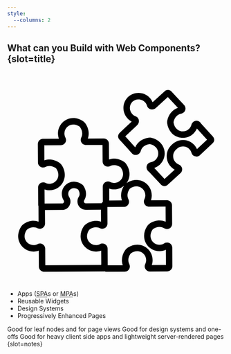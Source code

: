 ```yaml
---
style:
  --columns: 2
---
```

## What can you Build with Web Components? {slot=title}

<svg aria-describedby="wcu-desc"
     xmlns="http://www.w3.org/2000/svg"
     version="1.1"
     viewBox="0 0 100 100"
     style="
        float: right;
        max-height: 40vh;
        aspect-ratio: 1;
     ">
  <desc id="wcu-desc">identical puzzle pieces fit into diverse contexts</desc>
  <path fill="none" d="M69.886,82.251c-2.66,0-5.045-1.438-6.272-3.752c-1.28-2.415-1.034-5.346,0.656-7.839   c0.263-0.381,0.597-0.717,0.97-0.979c2.343-1.628,5.156-1.953,7.477-0.912l-0.04-6.946l-7.568,0.045   c-0.851,0-1.617-0.426-2.058-1.142c-0.432-0.7-0.472-1.553-0.104-2.284c0.285-0.573,0.43-1.194,0.426-1.84   c-0.016-2.24-1.849-4.065-4.089-4.065c-0.978,0-1.96,0.334-2.911,0.992c-0.073,0.054-0.15,0.132-0.207,0.212   c-1.466,2.152-0.959,3.889-0.528,4.737c0.378,0.735,0.346,1.598-0.085,2.308c-0.434,0.715-1.191,1.146-2.028,1.151l-7.571,0.045   l0.045,7.599c0.002,0.639-0.242,1.245-0.693,1.697c-0.714,0.721-1.87,0.909-2.768,0.446c-1.436-0.731-3.179-0.54-4.768,0.571   c-0.076,0.052-0.15,0.125-0.204,0.209c-1.078,1.588-1.255,3.334-0.486,4.784c0.712,1.342,2.098,2.176,3.616,2.176   c0.686-0.003,1.316-0.16,1.899-0.47c0.334-0.176,0.712-0.272,1.09-0.272c1.306,0,2.374,1.071,2.381,2.385l0.047,7.597l6.908-0.042   c-0.79-2.221-0.411-4.683,1.092-6.889c0.259-0.378,0.594-0.716,0.966-0.973c1.433-0.992,3.022-1.518,4.591-1.518   c3.865,0,7.024,3.142,7.049,7.005c0.003,0.78-0.124,1.56-0.373,2.294l6.488-0.038l-0.042-6.944   C71.884,82.022,70.896,82.244,69.886,82.251z"/>
  <path fill="none" d="M40.737,82.424c-2.655,0-5.042-1.436-6.267-3.748c-1.281-2.413-1.036-5.341,0.651-7.836   c0.259-0.379,0.59-0.712,0.956-0.968c2.171-1.516,4.727-1.927,6.958-1.142l-0.031-5.486l-6.934,0.042   c-1.419,0-2.709-0.759-3.382-1.981c-0.681-1.24-0.632-2.754,0.125-3.955c0.816-1.29,0.217-2.615-0.268-3.353   c-1.368-0.888-2.855-0.815-3.797,0.132c-0.493,0.495-0.762,1.158-0.759,1.856c0.004,0.493,0.146,0.972,0.411,1.382   c0.769,1.201,0.829,2.721,0.153,3.967c-0.67,1.234-1.958,2.005-3.363,2.014l-7.884,0.047l0.04,6.185   c0.005,0.842-0.419,1.608-1.135,2.051c-0.71,0.44-1.579,0.475-2.321,0.097c-1.459-0.743-3.196-0.536-4.773,0.567   c-0.077,0.052-0.148,0.125-0.2,0.2c-1.083,1.6-1.26,3.349-0.484,4.803c0.719,1.344,2.119,2.145,3.637,2.166   c0.66-0.003,1.29-0.162,1.875-0.47c0.728-0.383,1.588-0.359,2.298,0.066c0.729,0.435,1.166,1.201,1.173,2.045l0.045,7.599   l25.53-0.153c0.045-0.077,0.104-0.146,0.164-0.214l-0.038-6.346C42.354,82.272,41.548,82.419,40.737,82.424z"/>
  <path fill="none" d="M25.171,60.393c0.326-0.004,0.627-0.181,0.782-0.466c0.162-0.299,0.145-0.669-0.043-0.961   c-0.568-0.881-0.87-1.904-0.879-2.961c-0.007-1.495,0.568-2.902,1.621-3.961c1.053-1.06,2.455-1.643,3.95-1.643   c1.271,0,2.519,0.411,3.713,1.222c0.23,0.16,0.428,0.355,0.58,0.573c1.537,2.209,1.689,4.725,0.42,6.734   c-0.183,0.291-0.198,0.656-0.033,0.951c0.151,0.28,0.446,0.447,0.78,0.447l7.266-0.042c0.045-0.08,0.092-0.16,0.148-0.235v-0.002   h0.002c0.117-0.164,0.251-0.305,0.399-0.432l-0.043-6.902c-0.003-0.643,0.244-1.248,0.698-1.706   c0.707-0.712,1.856-0.903,2.738-0.451c0.555,0.277,1.166,0.421,1.805,0.421c1.548-0.01,2.93-0.856,3.632-2.211   c0.757-1.459,0.564-3.203-0.536-4.787c-0.052-0.08-0.127-0.152-0.209-0.207c-1.581-1.081-3.304-1.266-4.732-0.527   c-0.348,0.171-0.716,0.261-1.081,0.261c-1.307,0-2.378-1.069-2.383-2.378l-0.047-7.569l-7.599,0.045   c-0.851,0-1.612-0.428-2.051-1.14c-0.435-0.709-0.472-1.576-0.096-2.317c0.742-1.455,0.536-3.196-0.568-4.772   c-0.05-0.078-0.125-0.15-0.205-0.207c-0.938-0.632-1.903-0.956-2.864-0.956h-0.007c-1.098,0-2.129,0.43-2.902,1.206   c-0.775,0.778-1.196,1.81-1.193,2.907c0.007,0.662,0.162,1.292,0.474,1.875c0.383,0.729,0.359,1.589-0.066,2.3   c-0.437,0.728-1.203,1.166-2.047,1.172l-7.597,0.044l0.04,6.911c2.185-0.773,4.718-0.39,6.887,1.09   c0.38,0.259,0.716,0.592,0.975,0.964c1.72,2.479,1.993,5.411,0.729,7.841c-1.208,2.328-3.59,3.785-6.213,3.802   c-0.808,0-1.572-0.125-2.296-0.373l0.036,6.488L25.171,60.393z"/>
  <path fill="none" d="M49.115,53.934c-0.816,0-1.588-0.127-2.322-0.379l0.035,5.466l5.814-0.035   c-0.776-2.155-0.439-4.54,0.954-6.699C52.362,53.323,50.788,53.924,49.115,53.934z"/>
  <path fill="none" d="M85.393,28.41c-1.917,1.793-4.655,2.368-7.132,1.501c-2.59-0.902-4.403-3.224-4.85-6.215   c-0.066-0.456-0.05-0.926,0.047-1.368c0.634-2.852,2.425-4.937,4.88-5.748l-4.631-4.961l-5.489,5.003   c-0.226,0.205-0.494,0.366-0.794,0.475c-0.611,0.279-1.306,0.289-1.932,0.024c-0.655-0.277-1.142-0.827-1.34-1.506   c-0.176-0.62-0.489-1.17-0.93-1.642c-1.501-1.61-4.06-1.729-5.705-0.266c-1.577,1.508-1.663,4.015-0.157,5.67   c0.433,0.475,0.961,0.834,1.567,1.064c0.656,0.247,1.166,0.778,1.389,1.454c0.214,0.646,0.146,1.339-0.183,1.927   c-0.136,0.292-0.317,0.548-0.545,0.757l-5.421,5.059l4.568,5.015c1.008-2.378,3.231-3.997,6.124-4.397   c0.458-0.063,0.93-0.04,1.37,0.063c2.944,0.689,5.111,2.686,5.801,5.339c0.663,2.545-0.131,5.221-2.073,6.986   c-0.719,0.658-1.565,1.156-2.482,1.466l4.711,5.049l4.669-4.255c-0.682-0.372-1.306-0.86-1.831-1.438   c-1.306-1.433-1.953-3.288-1.819-5.224c0.129-1.911,1.006-3.644,2.467-4.888c1.358-1.356,3.142-2.08,5.073-2.063   c1.939,0.024,3.734,0.818,5.059,2.239c0.541,0.578,0.971,1.226,1.286,1.938l4.615-4.307l-4.65-5.106   C86.671,26.94,86.109,27.743,85.393,28.41z"/>
  <path d="M94.38,29.703l-5.416-5.945c-0.068-0.155-0.16-0.296-0.275-0.419L88.6,23.243c-0.594-0.634-1.482-0.895-2.317-0.683   c-0.853,0.216-1.521,0.883-1.744,1.741c-0.195,0.745-0.597,1.419-1.161,1.946c-1.114,1.041-2.702,1.374-4.143,0.87   c-1.556-0.543-2.613-1.95-2.899-3.854c-0.014-0.096-0.01-0.206,0.01-0.296c0.454-2.044,1.723-3.402,3.489-3.727   c0.87-0.162,1.582-0.778,1.859-1.61c0.268-0.815,0.07-1.711-0.519-2.343l-5.804-6.222c-0.327-0.346-0.743-0.587-1.205-0.693   c-0.122-0.028-0.242-0.04-0.369-0.038c-0.578,0.014-1.132,0.233-1.558,0.62l-5.527,5.038c-0.319-0.75-0.764-1.433-1.33-2.037   c-2.587-2.775-6.997-2.98-9.869-0.423c-2.785,2.664-2.933,6.984-0.338,9.834c0.555,0.613,1.201,1.111,1.924,1.49l-5.459,5.096   c-0.132,0.12-0.219,0.244-0.27,0.319c-0.273,0.358-0.44,0.771-0.484,1.198c-0.012,0.122-0.007,0.247,0.009,0.369   c0.071,0.473,0.28,0.909,0.597,1.253l5.727,6.286c0.581,0.639,1.461,0.91,2.293,0.707c0.853-0.207,1.527-0.865,1.758-1.722   c0.465-1.732,1.922-2.89,3.988-3.177c0.099-0.012,0.207-0.009,0.296,0.012c1.884,0.44,3.201,1.609,3.616,3.203   c0.385,1.476-0.078,3.033-1.205,4.058c-0.569,0.521-1.273,0.865-2.031,1.001c-0.87,0.151-1.593,0.762-1.879,1.595   c-0.278,0.818-0.09,1.723,0.495,2.368l0.085,0.094c0.113,0.125,0.249,0.23,0.395,0.308l5.486,5.879   c0.38,0.407,0.9,0.672,1.461,0.74c0.061,0.009,0.122,0.012,0.181,0.012c0.07,0,0.134-0.005,0.205-0.014   c0.259-0.038,0.515-0.122,0.776-0.259c0.118-0.065,0.301-0.167,0.491-0.34l5.994-5.463c0.073-0.066,0.141-0.141,0.2-0.223   c0.437-0.601,0.571-1.388,0.359-2.103c-0.211-0.703-0.724-1.259-1.412-1.518c-0.601-0.226-1.124-0.583-1.562-1.062   c-0.757-0.832-1.131-1.908-1.055-3.029c0.077-1.125,0.599-2.143,1.468-2.869c0.038-0.031,0.075-0.064,0.108-0.099   c0.792-0.808,1.856-1.217,2.975-1.231c1.126,0.014,2.169,0.475,2.937,1.299c0.44,0.474,0.754,1.025,0.933,1.643   c0.202,0.705,0.712,1.26,1.398,1.528c0.696,0.27,1.49,0.199,2.125-0.191c0.085-0.05,0.165-0.111,0.237-0.178l5.931-5.534   c0.345-0.322,0.583-0.736,0.693-1.196c0.03-0.129,0.043-0.263,0.04-0.395C94.975,30.652,94.754,30.111,94.38,29.703z    M87.089,35.466c-0.315-0.712-0.745-1.36-1.286-1.938c-1.325-1.421-3.12-2.214-5.059-2.239c-1.931-0.017-3.715,0.707-5.073,2.063   c-1.461,1.245-2.338,2.977-2.467,4.888c-0.134,1.936,0.514,3.792,1.819,5.224c0.526,0.578,1.149,1.065,1.831,1.438l-4.669,4.255   l-4.711-5.049c0.918-0.31,1.764-0.808,2.482-1.466c1.943-1.765,2.737-4.441,2.073-6.986c-0.689-2.653-2.857-4.65-5.801-5.339   c-0.44-0.103-0.912-0.125-1.37-0.063c-2.893,0.401-5.116,2.02-6.124,4.397l-4.568-5.015l5.421-5.059   c0.228-0.209,0.409-0.465,0.545-0.757c0.329-0.588,0.397-1.281,0.183-1.927c-0.223-0.675-0.733-1.206-1.389-1.454   c-0.606-0.23-1.133-0.588-1.567-1.064c-1.506-1.656-1.421-4.163,0.157-5.67c1.645-1.462,4.204-1.344,5.705,0.266   c0.44,0.472,0.754,1.022,0.93,1.642c0.198,0.679,0.686,1.229,1.34,1.506c0.627,0.265,1.321,0.254,1.932-0.024   c0.299-0.11,0.567-0.27,0.794-0.475l5.489-5.003l4.631,4.961c-2.455,0.811-4.246,2.897-4.88,5.748   c-0.098,0.442-0.113,0.912-0.047,1.368c0.447,2.991,2.26,5.313,4.85,6.215c2.477,0.867,5.216,0.292,7.132-1.501   c0.715-0.667,1.278-1.469,1.661-2.357l4.65,5.106L87.089,35.466z"/>
  <path d="M73.357,78.261c-0.467,0-0.919,0.133-1.314,0.388c-0.651,0.416-1.403,0.639-2.201,0.644c-1.518,0-2.904-0.832-3.617-2.178   c-0.768-1.452-0.588-3.2,0.493-4.791c0.056-0.08,0.129-0.153,0.205-0.211c0.957-0.663,1.939-1.001,2.921-1.001   c0.77,0,1.52,0.218,2.169,0.628c0.931,0.587,2.227,0.442,2.989-0.324c0.44-0.444,0.684-1.039,0.679-1.673l-0.054-8.506   c-0.007-1.309-1.078-2.375-2.401-2.375l-7.272,0.044c0.252-0.743,0.381-1.52,0.376-2.322c-0.026-3.861-3.186-7.004-7.047-7.004   c-1.556,0-3.128,0.515-4.549,1.49c0.219-0.296,0.421-0.606,0.595-0.94c1.262-2.43,0.989-5.36-0.728-7.834   c-0.258-0.373-0.595-0.707-0.975-0.968c-2.167-1.48-4.716-1.865-6.909-1.081l-0.047-7.277c-0.007-1.309-1.081-2.375-2.403-2.375   l-7.296,0.044c0.806-2.253,0.407-4.742-1.142-6.958c-0.254-0.367-0.588-0.696-0.97-0.959c-1.421-0.961-2.986-1.469-4.526-1.469   h-0.007c-1.892,0-3.664,0.738-5.001,2.079c-1.332,1.341-2.06,3.12-2.051,5.014c0.009,0.81,0.155,1.616,0.433,2.375l-7.301,0.042   c-0.635,0.004-1.234,0.258-1.682,0.71c-0.449,0.453-0.695,1.055-0.691,1.692l0.05,8.534c0.002,0.097,0.009,0.195,0.031,0.292   c0.23,1.1,1.208,1.901,2.329,1.901c0.374,0,0.733-0.087,1.076-0.261c1.44-0.735,3.151-0.55,4.737,0.529   c0.078,0.054,0.155,0.129,0.211,0.207c1.098,1.584,1.294,3.33,0.534,4.789c-0.701,1.354-2.084,2.2-3.635,2.209   c-0.635,0-1.245-0.144-1.819-0.432c-0.327-0.162-0.675-0.244-1.036-0.244c-1.133,0-2.112,0.813-2.329,1.934   c-0.023,0.096-0.03,0.193-0.03,0.292l0.045,8.109c0.002,0.226,0.059,0.435,0.153,0.623c-0.004,0.038-0.014,0.071-0.014,0.108   l0.042,6.972c-2.253-0.806-4.744-0.409-6.956,1.14c-0.371,0.258-0.705,0.594-0.957,0.97c-1.696,2.5-1.938,5.435-0.644,7.853   c1.236,2.315,3.642,3.746,6.26,3.731c0.811-0.005,1.617-0.152,2.378-0.43l0.042,7.301c0.009,1.309,1.081,2.371,2.392,2.371h0.012   l27.504-0.162c0.071-0.002,0.143-0.016,0.212-0.028c0.289,0.122,0.608,0.19,0.938,0.19l8.532-0.049   c0.098-0.002,0.2-0.012,0.294-0.031c0.724-0.153,1.349-0.642,1.669-1.313c0.319-0.669,0.308-1.433-0.031-2.092   c-0.433-0.846-0.938-2.583,0.529-4.739c0.054-0.078,0.129-0.153,0.209-0.209c0.949-0.658,1.927-0.992,2.906-0.992   c2.244,0,4.079,1.824,4.091,4.065c0.004,0.648-0.141,1.266-0.427,1.84c-0.331,0.658-0.332,1.413-0.009,2.075   c0.327,0.668,0.959,1.156,1.69,1.3c0.098,0.019,0.188,0.03,0.294,0.028l8.104-0.049c0.639-0.002,1.243-0.252,1.692-0.709   c0.451-0.456,0.695-1.058,0.689-1.695l-0.05-8.471C75.739,79.299,74.689,78.261,73.357,78.261z M52.642,58.986l-5.814,0.035   l-0.035-5.466c0.735,0.252,1.506,0.379,2.322,0.379c1.673-0.01,3.247-0.611,4.481-1.647C52.204,54.446,51.866,56.831,52.642,58.986   z M19.414,54.324c2.624-0.017,5.005-1.474,6.213-3.802c1.264-2.43,0.991-5.362-0.729-7.841c-0.259-0.372-0.595-0.705-0.975-0.964   c-2.169-1.48-4.702-1.863-6.887-1.09l-0.04-6.911l7.597-0.044c0.844-0.005,1.61-0.444,2.047-1.172c0.425-0.71,0.449-1.57,0.066-2.3   c-0.312-0.583-0.467-1.213-0.474-1.875c-0.003-1.097,0.418-2.129,1.193-2.907c0.773-0.776,1.804-1.206,2.902-1.206h0.007   c0.961,0,1.925,0.324,2.864,0.956c0.08,0.058,0.155,0.129,0.205,0.207c1.104,1.576,1.309,3.316,0.568,4.772   c-0.376,0.742-0.34,1.608,0.096,2.317c0.439,0.712,1.199,1.14,2.051,1.14l7.599-0.045l0.047,7.569   c0.005,1.309,1.076,2.378,2.383,2.378c0.366,0,0.733-0.09,1.081-0.261c1.428-0.738,3.151-0.554,4.732,0.527   c0.082,0.056,0.157,0.127,0.209,0.207c1.1,1.584,1.293,3.329,0.536,4.787c-0.702,1.354-2.084,2.201-3.632,2.211   c-0.639,0-1.25-0.144-1.805-0.421c-0.883-0.453-2.031-0.261-2.738,0.451c-0.454,0.458-0.701,1.064-0.698,1.706l0.043,6.902   c-0.148,0.127-0.282,0.268-0.399,0.432h-0.002v0.002c-0.056,0.075-0.103,0.155-0.148,0.235l-7.266,0.042   c-0.334,0-0.628-0.167-0.78-0.447c-0.165-0.294-0.15-0.66,0.033-0.951c1.269-2.009,1.118-4.525-0.42-6.734   c-0.151-0.218-0.35-0.413-0.58-0.573c-1.194-0.811-2.442-1.222-3.713-1.222c-1.495,0-2.897,0.583-3.95,1.643   c-1.053,1.059-1.628,2.465-1.621,3.961c0.009,1.057,0.312,2.08,0.879,2.961c0.188,0.292,0.205,0.661,0.043,0.961   c-0.155,0.285-0.456,0.463-0.782,0.466l-8.017,0.047l-0.036-6.488C17.842,54.199,18.607,54.324,19.414,54.324z M42.989,88.553   l-25.53,0.153l-0.045-7.599c-0.007-0.844-0.444-1.61-1.173-2.045c-0.71-0.425-1.57-0.449-2.298-0.066   c-0.585,0.308-1.215,0.467-1.875,0.47C10.55,79.445,9.15,78.644,8.431,77.3c-0.776-1.454-0.599-3.203,0.484-4.803   c0.052-0.075,0.124-0.148,0.2-0.2c1.577-1.104,3.315-1.311,4.773-0.567c0.742,0.378,1.61,0.343,2.321-0.097   c0.716-0.442,1.14-1.208,1.135-2.051l-0.04-6.185l7.884-0.047c1.405-0.009,2.693-0.78,3.363-2.014   c0.675-1.246,0.616-2.766-0.153-3.967c-0.265-0.411-0.407-0.89-0.411-1.382c-0.003-0.698,0.266-1.361,0.759-1.856   c0.942-0.947,2.429-1.02,3.797-0.132c0.486,0.738,1.085,2.063,0.268,3.353c-0.757,1.201-0.806,2.716-0.125,3.955   c0.674,1.222,1.964,1.981,3.382,1.981l6.934-0.042l0.031,5.486c-2.232-0.785-4.787-0.374-6.958,1.142   c-0.366,0.256-0.696,0.588-0.956,0.968c-1.687,2.495-1.932,5.423-0.651,7.836c1.226,2.312,3.612,3.748,6.267,3.748   c0.811-0.005,1.617-0.152,2.378-0.43l0.038,6.346C43.094,88.407,43.034,88.477,42.989,88.553z M66.347,88.585   c0.249-0.735,0.376-1.515,0.373-2.294c-0.024-3.863-3.184-7.005-7.049-7.005c-1.569,0-3.158,0.526-4.591,1.518   c-0.373,0.258-0.707,0.595-0.966,0.973c-1.502,2.206-1.882,4.667-1.092,6.889l-6.908,0.042l-0.047-7.597   c-0.007-1.314-1.076-2.385-2.381-2.385c-0.378,0-0.755,0.096-1.09,0.272c-0.583,0.31-1.213,0.467-1.899,0.47   c-1.518,0-2.904-0.834-3.616-2.176c-0.769-1.45-0.592-3.196,0.486-4.784c0.054-0.084,0.127-0.157,0.204-0.209   c1.589-1.111,3.332-1.302,4.768-0.571c0.898,0.463,2.054,0.275,2.768-0.446c0.451-0.453,0.695-1.058,0.693-1.697l-0.045-7.599   l7.571-0.045c0.837-0.005,1.595-0.435,2.028-1.151c0.432-0.71,0.463-1.574,0.085-2.308c-0.432-0.848-0.938-2.585,0.528-4.737   c0.057-0.08,0.134-0.158,0.207-0.212c0.951-0.658,1.932-0.992,2.911-0.992c2.24,0,4.073,1.825,4.089,4.065   c0.004,0.646-0.141,1.268-0.426,1.84c-0.367,0.731-0.327,1.584,0.104,2.284c0.44,0.716,1.206,1.142,2.058,1.142l7.568-0.045   l0.04,6.946c-2.32-1.041-5.134-0.716-7.477,0.912c-0.373,0.261-0.707,0.597-0.97,0.979c-1.69,2.493-1.936,5.424-0.656,7.839   c1.227,2.314,3.612,3.752,6.272,3.752c1.01-0.007,1.999-0.23,2.907-0.649l0.042,6.944L66.347,88.585z"/>
</svg>

- Apps (<abbr title="single page application">SPA</abbr>s or <abbr 
  title="multipage application">MPA</abbr>s)
- Reusable Widgets
- Design Systems
- Progressively Enhanced Pages

Good for leaf nodes and for page views
Good for design systems and one-offs
Good for heavy client side apps and lightweight server-rendered pages
{slot=notes}

<style>
p { display: contents; }
</style>
